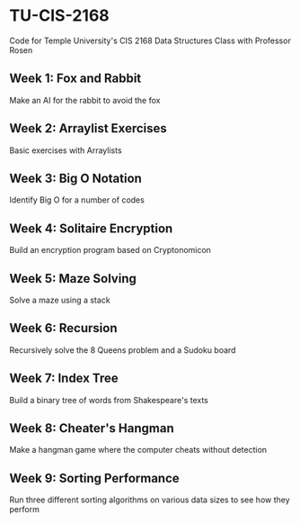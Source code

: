 # TU-CIS-2168
Code for Temple University's CIS 2168 Data Structures Class with Professor Rosen

## Week 1: Fox and Rabbit
Make an AI for the rabbit to avoid the fox

## Week 2: Arraylist Exercises
Basic exercises with Arraylists

## Week 3: Big O Notation
Identify Big O for a number of codes

## Week 4: Solitaire Encryption
Build an encryption program based on Cryptonomicon

## Week 5: Maze Solving
Solve a maze using a stack

## Week 6: Recursion
Recursively solve the 8 Queens problem and a Sudoku board 

## Week 7: Index Tree
Build a binary tree of words from Shakespeare's texts

## Week 8: Cheater's Hangman
Make a hangman game where the computer cheats without detection

## Week 9: Sorting Performance
Run three different sorting algorithms on various data sizes to see how they perform